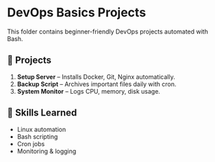 # DevOps Basics Projects

This folder contains beginner-friendly DevOps projects automated with Bash.

## 🚀 Projects
1. **Setup Server** – Installs Docker, Git, Nginx automatically.
2. **Backup Script** – Archives important files daily with cron.
3. **System Monitor** – Logs CPU, memory, disk usage.

## 📘 Skills Learned
- Linux automation
- Bash scripting
- Cron jobs
- Monitoring & logging
